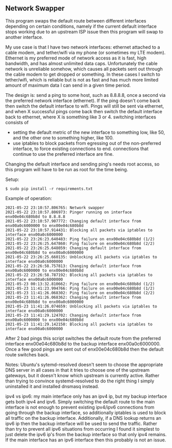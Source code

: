 Network Swapper
---------------

This program swaps the default route between different interfaces depending on certain conditions, namely if the current default interface stops working due to an upstream ISP issue then this program will swap to another interface.

My use case is that I have two network interfaces: ethernet attached to a cable modem, and tether/wifi via my phone (or sometimes my LTE modem). Ethernet is my preferred mode of network access as it is fast, high bandwidth, and has almost unlimited data caps. Unfortunately the cable network is unreliable somehow, which causes all packets sent out through the cable modem to get dropped or something. In these cases I switch to tether/wifi, which is reliable but is not as fast and has much more limited amount of maximum data I can send in a given time period.

The design is:
  send a ping to some host, such as 8.8.8.8, once a second via the preferred network interface (ethernet). If the ping doesn't come back then switch the default interface to wifi. Pings will still be sent via ethernet, and when X successful pings come back then switch the default interface back to ethernet, where X is something like 3 or 4.
  switching interfaces consists of
  * setting the default metric of the new interface to something low, like 50, and the other one to something higher, like 100.
  * use iptables to block packets from egressing out of the non-preferred interface, to force existing connections to end. connections that continue to use the preferred interface are fine.

Changing the default interface and sending ping's needs root access, so this program will have to be run as root for the time being.

Setup:
```
$ sudo pip install -r requirements.txt
```

Example of operation:
```
2021-05-22 23:10:57.806765: Network swapper
2021-05-22 23:10:57.806973: Pinger running on interface enx00e04c680b8d to 8.8.8.8
2021-05-22 23:10:57.907772: Changing default interface from enx00a0c6000000 to enx00e04c680b8d
2021-05-22 23:10:57.914431: Blocking all packets via iptables to interface enx00a0c6000000
2021-05-22 23:26:23.640483: Ping failure on enx00e04c680b8d (1/2)
2021-05-22 23:26:25.647860: Ping failure on enx00e04c680b8d (2/2)
2021-05-22 23:26:25.648059: Changing default interface from enx00e04c680b8d to enx00a0c6000000
2021-05-22 23:26:25.660135: Unblocking all packets via iptables to interface enx00a0c6000000
2021-05-22 23:26:58.757813: Changing default interface from enx00a0c6000000 to enx00e04c680b8d
2021-05-22 23:26:58.787192: Blocking all packets via iptables to interface enx00a0c6000000
2021-05-23 00:13:32.810662: Ping failure on enx00e04c680b8d (1/2)
2021-05-23 11:41:23.994766: Ping failure on enx00e04c680b8d (1/2)
2021-05-23 11:41:26.068302: Ping failure on enx00e04c680b8d (2/2)
2021-05-23 11:41:26.068362: Changing default interface from enx00e04c680b8d to enx00a0c6000000
2021-05-23 11:41:26.074659: Unblocking all packets via iptables to interface enx00a0c6000000
2021-05-23 11:41:29.124702: Changing default interface from enx00a0c6000000 to enx00e04c680b8d
2021-05-23 11:41:29.142150: Blocking all packets via iptables to interface enx00a0c6000000
```
After 2 bad pings this script switches the default route from the preferred interface enx00e04c680b8d to the backup interface enx00a0c6000000. Once a few good pings are sent out of enx00e04c680b8d then the default route switches back.

Notes:
Ubuntu's sytemd-resolved doesn't seem to choose the appropriate DNS server in all cases in that it tries to choose one of the upstream gateways, but it doesn't know which upstream is currently active. Rather than trying to convince systemd-resolved to do the right thing I simply uninstalled it and installed dnsmasq instead.

ipv4 vs ipv6: my main interface only has an ipv4 ip, but my backup interface gets both ipv4 and ipv6. Simply switching the default route to the main interface is not enough to prevent existing ipv4/ipv6 connections from going through the backup interface, so additionally iptables is used to block all traffic on the backup interface. Additionally, if a DNS lookup returns an ipv6 ip then the backup interface will be used to send the traffic. Rather than try to prevent all ipv6 situations from occurring I found it simplest to just delete the ipv6 ip's from the backup interface so that only ipv4 remains. If the main interface has an ipv6 interface then this probably is not an issue.
